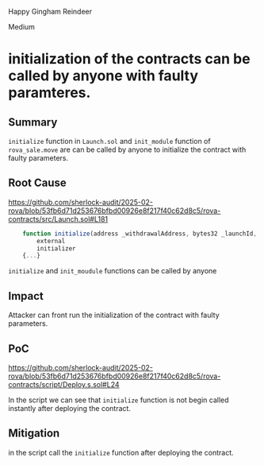 Happy Gingham Reindeer

Medium

# initialization of the contracts can be called by anyone with faulty paramteres.

## Summary

`initialize` function in `Launch.sol` and `init_module` function of `rova_sale.move` are can be called by anyone to initialize the contract with faulty parameters.

## Root Cause

https://github.com/sherlock-audit/2025-02-rova/blob/53fb6d71d253676bfbd00926e8f217f40c62d8c5/rova-contracts/src/Launch.sol#L181

```javascript
    function initialize(address _withdrawalAddress, bytes32 _launchId, address _initialAdmin, uint8 _tokenDecimals)
        external
        initializer
    {...}
```

`initialize` and `init_moudule` functions can be called by anyone

## Impact

Attacker can front run the initialization of the contract with faulty parameters.

## PoC

https://github.com/sherlock-audit/2025-02-rova/blob/53fb6d71d253676bfbd00926e8f217f40c62d8c5/rova-contracts/script/Deploy.s.sol#L24

In the script we can see that `initialize` function is not begin called instantly after deploying the contract.

## Mitigation

in the script call the `initialize` function after deploying the contract.